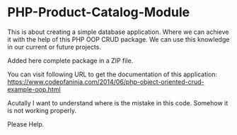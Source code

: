 # PHP-Product-Catalog-Module
This is about creating a simple database application. Where we can achieve it with the help of this PHP OOP CRUD package. We can use this knowledge in our current or future projects.

Added here complete package in a ZIP file.

You can visit following URL to get the documentation of this application:
https://www.codeofaninja.com/2014/06/php-object-oriented-crud-example-oop.html

Acutally I want to understand where is the mistake in this code. Somehow it is not working properly.

Please Help.
